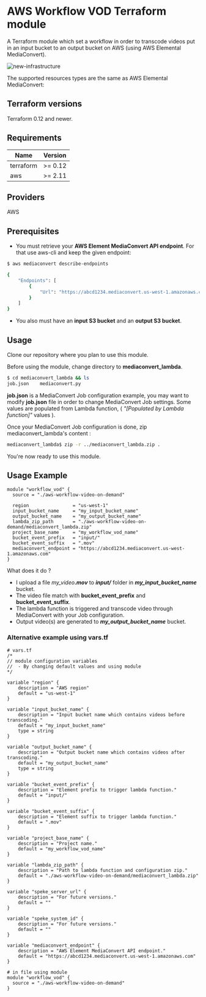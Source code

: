 # AWS Workflow VOD Terraform module

A Terraform module which set a workflow in order to transcode videos put in an input bucket to an output bucket on AWS (using AWS Elemental MediaConvert).

![new-infrastructure](https://user-images.githubusercontent.com/44285395/104742087-4f9fc800-574a-11eb-852a-cc671068a922.png)

The supported resources types are the same as AWS Elemental MediaConvert:

## Terraform versions

Terraform 0.12 and newer.

## Requirements

| Name | Version |
|------|---------|
| terraform | >= 0.12 |
| aws | >= 2.11 |

## Providers

AWS

## Prerequisites

 * You must retrieve your **AWS Element MediaConvert API endpoint**. For that use aws-cli and keep the given endpoint:
```sh
$ aws mediaconvert describe-endpoints

{
    "Endpoints": [
        {
            "Url": "https://abcd1234.mediaconvert.us-west-1.amazonaws.com"
        }
    ]
}
```

* You also must have an **input S3 bucket** and an **output S3 bucket**.

## Usage

Clone our repository where you plan to use this module.

Before using the module, change directory to **mediaconvert_lambda**.
```bash
$ cd mediaconvert_lambda && ls
job.json    mediaconvert.py
```

**job.json** is a MediaConvert Job configuration example, you may want to modify **job.json** file in order to change MediaConvert Job settings. Some values are populated from Lambda function, ( *"[Populated by Lambda function]"* values ).

Once your MediaConvert Job configuration is done, zip mediaconvert_lambda's content :
```bash
mediaconvert_lambda$ zip -r ../mediaconvert_lambda.zip .
```

You're now ready to use this module.

## Usage Example

```hcl
module "workflow_vod" {
  source = "./aws-workflow-video-on-demand"

  region                = "us-west-1"
  input_bucket_name     = "my_input_bucket_name"
  output_bucket_name    = "my_output_bucket_name"
  lambda_zip_path       = "./aws-workflow-video-on-demand/mediaconvert_lambda.zip"
  project_base_name     = "my_workflow_vod_name"
  bucket_event_prefix   = "input/"
  bucket_event_suffix   = ".mov"
  mediaconvert_endpoint = "https://abcd1234.mediaconvert.us-west-1.amazonaws.com"
}
```

What does it do ?
* I upload a file _my_video_***.mov*** to ***input/*** folder in ***my_input_bucket_name*** bucket.
* The video file match with **bucket_event_prefix** and **bucket_event_suffix**.
* The lambda function is triggered and transcode video through MediaConvert with your Job configuration.
* Output video(s) are generated to ***my_output_bucket_name*** bucket.

### Alternative example using vars.tf
```hcl
# vars.tf
/*
// module configuration variables
//  - By changing default values and using module
*/

variable "region" {
    description = "AWS region"
    default = "us-west-1"
}

variable "input_bucket_name" {
    description = "Input bucket name which contains videos before transcoding."
    default = "my_input_bucket_name"
    type = string
}

variable "output_bucket_name" {
    description = "Output bucket name which contains videos after transcoding."
    default = "my_output_bucket_name"
    type = string
}

variable "bucket_event_prefix" {
    description = "Element prefix to trigger lambda function."
    default = "input/"
}

variable "bucket_event_suffix" {
    description = "Element suffix to trigger lambda function."
    default = ".mov"
}

variable "project_base_name" {
    description = "Project name."
    default = "my_workflow_vod_name"
}

variable "lambda_zip_path" {
    description = "Path to lambda function and configuration zip."
    default = "./aws-workflow-video-on-demand/mediaconvert_lambda.zip"
}

variable "speke_server_url" {
    description = "For future versions."
    default = ""
}

variable "speke_system_id" {
    description = "For future versions."
    default = ""
}

variable "mediaconvert_endpoint" {
    description = "AWS Element MediaConvert API endpoint."
    default = "https://abcd1234.mediaconvert.us-west-1.amazonaws.com"
}
```

```hcl
# in file using module
module "workflow_vod" {
  source = "./aws-workflow-video-on-demand"
}
```
